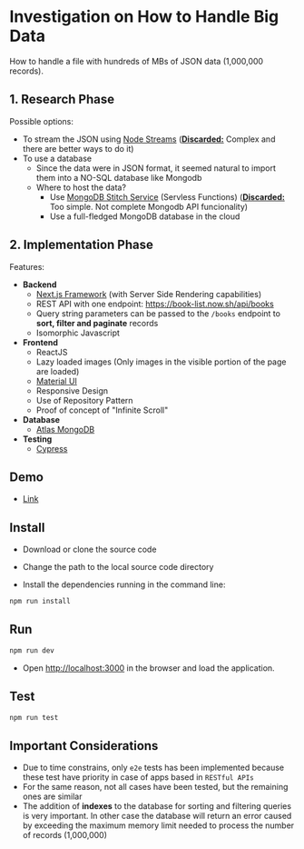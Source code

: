 # Investigation on How to Handle Big Data

How to handle a file with hundreds of MBs of JSON data (1,000,000 records).

## 1. Research Phase

Possible options:

- To stream the JSON using [Node Streams](https://nodejs.org/api/stream.html#stream_stream) (**<u>Discarded:</u>** Complex and there are better ways to do it)
- To use a database
	- Since the data were in JSON format, it seemed natural to import them into a NO-SQL database like Mongodb 
	- Where to host the data?
		- Use [MongoDB Stitch Service](https://www.mongodb.com/cloud/stitch) (Servless Functions) (**<u>Discarded:</u>** Too simple. Not complete Mongodb API funcionality)
		- Use a full-fledged MongoDB database in the cloud

## 2. Implementation Phase

Features:

- **Backend**
	- [Next.js Framework](https://nextjs.org/#features)  (with Server Side Rendering capabilities)
	- REST API with one endpoint: https://book-list.now.sh/api/books
	-  Query string parameters can be passed to the `/books` endpoint to **sort, filter and paginate** records
	- Isomorphic Javascript
- **Frontend**
	- ReactJS
	- Lazy loaded images (Only images in the visible portion of the page are loaded)
	- [Material UI](https://material-ui.com/)
	- Responsive Design
	- Use of Repository Pattern
	- Proof of concept of "Infinite Scroll"
- **Database** 
	- [Atlas MongoDB](https://www.mongodb.com/cloud/atlas)
- **Testing**
  - [Cypress](https://www.cypress.io/)

## Demo

- [Link](https://book-list.now.sh/)

## Install

- Download or clone the source code

- Change the path to the local source code directory

- Install the dependencies running in the command line:

```bash
npm run install
```

## Run

```bash
npm run dev
```
- Open [http://localhost:3000](http://localhost:3000) in the browser and load the application.

## Test

```bash
npm run test
```
## Important Considerations

- Due to time constrains, only `e2e` tests has been implemented because these test have priority in case of apps based in `RESTful APIs`
- For the same reason, not all cases have been tested, but the remaining ones are similar
- The addition of **indexes** to the database for sorting and filtering queries is very important. In other case the database will return an error caused by exceeding the maximum memory limit needed to process the number of records (1,000,000)
